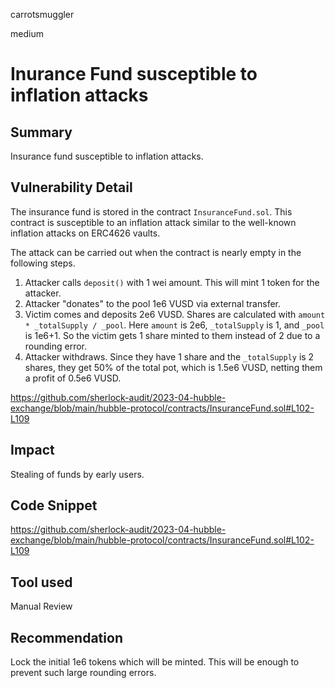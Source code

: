 carrotsmuggler

medium

# Inurance Fund susceptible to inflation attacks

## Summary

Insurance fund susceptible to inflation attacks.

## Vulnerability Detail

The insurance fund is stored in the contract `InsuranceFund.sol`. This contract is susceptible to an inflation attack similar to the well-known inflation attacks on ERC4626 vaults.

The attack can be carried out when the contract is nearly empty in the following steps.

1. Attacker calls `deposit()` with 1 wei amount. This will mint 1 token for the attacker.
2. Attacker "donates" to the pool 1e6 VUSD via external transfer.
3. Victim comes and deposits 2e6 VUSD. Shares are calculated with `amount * _totalSupply / _pool`. Here `amount` is 2e6, `_totalSupply` is 1, and `_pool` is 1e6+1. So the victim gets 1 share minted to them instead of 2 due to a rounding error.
4. Attacker withdraws. Since they have 1 share and the `_totalSupply` is 2 shares, they get 50% of the total pot, which is 1.5e6 VUSD, netting them a profit of 0.5e6 VUSD.

https://github.com/sherlock-audit/2023-04-hubble-exchange/blob/main/hubble-protocol/contracts/InsuranceFund.sol#L102-L109

## Impact

Stealing of funds by early users.

## Code Snippet

https://github.com/sherlock-audit/2023-04-hubble-exchange/blob/main/hubble-protocol/contracts/InsuranceFund.sol#L102-L109

## Tool used

Manual Review

## Recommendation

Lock the initial 1e6 tokens which will be minted. This will be enough to prevent such large rounding errors.
